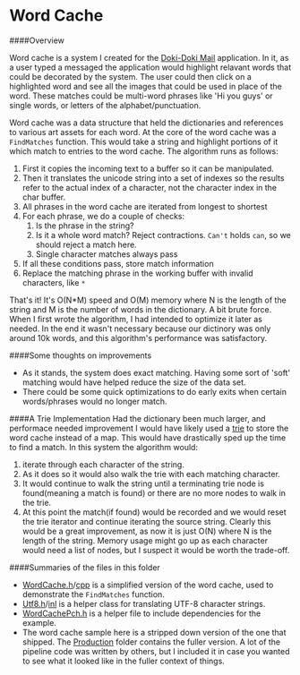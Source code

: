 # Word Cache

####Overview

Word cache is a system I created for the [Doki-Doki Mail](https://www.youtube.com/watch?v=H7hFijr5v-c) application.  In it, as a user typed a messaged the application would highlight relavant words that could be decorated by the system.  The user could then click on a highlighted word and see all the images that could be used in place of the word.  These matches could be multi-word phrases like 'Hi you guys' or single words, or letters of the alphabet/punctuation.

Word cache was a data structure that held the dictionaries and references to various art assets for each word.  At the core of the word cache was a `FindMatches` function.  This would take a string and highlight portions of it which match to entries to the word cache.  The algorithm runs as follows:

1. First it copies the incoming text to a buffer so it can be manipulated.
1. Then it translates the unicode string into a set of indexes so the results refer to the actual index of a character, not the character index in the char buffer. 
1. All phrases in the word cache are iterated from longest to shortest
1. For each phrase, we do a couple of checks:
    1. Is the phrase in the string?
    1. Is it a whole word match?  Reject contractions.  `Can't` holds `can`, so we should reject a match here.
    1. Single character matches always pass
1. If all these conditions pass, store match information
1. Replace the matching phrase in the working buffer with invalid characters, like `*`

That's it!  It's O(N*M) speed and O(M) memory where N is the length of the string and M is the number of words in the dictionary.  A bit brute force.  When I first wrote the algorithm, I had intended to optimize it later as needed.  In the end it wasn't necessary because our dictinory was only around 10k words, and this algorithm's performance was satisfactory.
 
####Some thoughts on improvements

* As it stands, the system does exact matching.  Having some sort of 'soft' matching would have helped reduce the size of the data set.
* There could be some quick optimizations to do early exits when certain words/phrases would no longer match.

####A Trie Implementation
Had the dictionary been much larger, and performace needed improvement I would have likely used a [trie](https://en.wikipedia.org/wiki/Trie) to store the word cache instead of a map.  This would have drastically sped up the time to find a match.  In this system the algorithm would:
1. iterate through each character of the string.  
1. As it does so it would also walk the trie with each matching character.  
1. It would continue to walk the string until a terminating trie node is found(meaning a match is found) or there are no more nodes to walk in the trie.  
1. At this point the match(if found) would be recorded and we would reset the trie iterator and continue iterating the source string.
Clearly this would be a great improvement, as now it is just O(N) where N is the length of the string.  Memory usage might go up as each character would need a list of nodes, but I suspect it would be worth the trade-off.

####Summaries of the files in this folder

* [WordCache.h](WordCache.h)/[cpp](WordCache.cpp) is a simplified version of the word cache, used to demonstrate the `FindMatches` function.
* [Utf8.h](Utf8.h)/[inl](Utf8.inl) is a helper class for translating UTF-8 character strings.
* [WordCachePch.h](WordCachePch.h) is a helper file to include dependencies for the example.
* The word cache sample here is a stripped down version of the one that shipped. The [Production](Production/) folder contains the fuller version.  A lot of the pipeline code was written by others, but I included it in case you wanted to see what it looked like in the fuller context of things.
